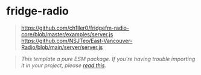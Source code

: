 # fridge-radio

> https://github.com/ch1ller0/fridgefm-radio-core/blob/master/examples/server.js
> https://github.com/NSJTeo/East-Vancouver-Radio/blob/main/server/server.js

> _This template a pure ESM package. If you're having trouble importing it in your project, please [read this](https://gist.github.com/sindresorhus/a39789f98801d908bbc7ff3ecc99d99c)._

